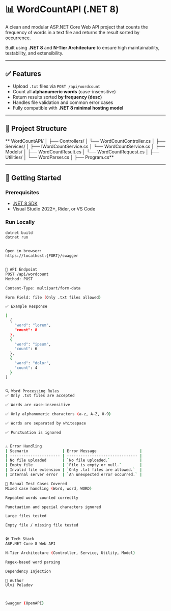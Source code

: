 # 📊 WordCountAPI (.NET 8)

A clean and modular ASP.NET Core Web API project that counts the frequency of words in a text file and returns the result sorted by occurrence.

Built using **.NET 8** and **N-Tier Architecture** to ensure high maintainability, testability, and extensibility.

---

## ✅ Features

- Upload `.txt` files via `POST /api/wordcount`
- Count all **alphanumeric words** (case-insensitive)
- Return results sorted **by frequency (desc)**
- Handles file validation and common error cases
- Fully compatible with **.NET 8 minimal hosting model**

---

## 🧱 Project Structure
**
WordCountAPI/
│
├── Controllers/
│ └── WordCountController.cs
│
├── Services/
│ ├── IWordCountService.cs
│ └── WordCountService.cs
│
├── Models/
│ ├── WordCountResult.cs
│ └── WordCountRequest.cs
│
├── Utilities/
│ └── WordParser.cs
│
├── Program.cs**


---

## 🚀 Getting Started

### Prerequisites
- [.NET 8 SDK](https://dotnet.microsoft.com/download/dotnet/8.0)
- Visual Studio 2022+, Rider, or VS Code

### Run Locally

```bash
dotnet build
dotnet run


Open in browser:
https://localhost:{PORT}/swagger


📮 API Endpoint
POST /api/wordcount
Method: POST

Content-Type: multipart/form-data

Form Field: file (Only .txt files allowed)

✅ Example Response

[
  {
    "word": "lorem",
    "count": 8
  },
  {
    "word": "ipsum",
    "count": 6
  },
  {
    "word": "dolor",
    "count": 4
  }
]


🔍 Word Processing Rules
✅ Only .txt files are accepted

✅ Words are case-insensitive

✅ Only alphanumeric characters (a-z, A-Z, 0-9)

✅ Words are separated by whitespace

✅ Punctuation is ignored


⚠️ Error Handling
| Scenario               | Error Message                   |
| ---------------------- | ------------------------------- |
| No file uploaded       | `No file uploaded.`             |
| Empty file             | `File is empty or null.`        |
| Invalid file extension | `Only .txt files are allowed.`  |
| Internal server error  | `An unexpected error occurred.` |

🧪 Manual Test Cases Covered
Mixed case handling (Word, word, WORD)

Repeated words counted correctly

Punctuation and special characters ignored

Large files tested

Empty file / missing file tested


🛠️ Tech Stack
ASP.NET Core 8 Web API

N-Tier Architecture (Controller, Service, Utility, Model)

Regex-based word parsing

Dependency Injection

👤 Author
Ulvi Poladov



Swagger (OpenAPI)
